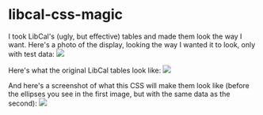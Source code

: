 libcal-css-magic
================

I took LibCal's (ugly, but effective) tables and made them look the way I want. Here's a photo of the display, looking the way I wanted it to look, only with test data:
<img src="https://github.com/webkunoichi/libcal-css-magic/blob/master/display.png?raw=true" />

Here's what the original LibCal tables look like:
<img src="https://github.com/webkunoichi/libcal-css-magic/blob/master/unfixed-libcal.png?raw=true" />

And here's a screenshot of what this CSS will make them look like (before the ellipses you see in the first image, but with the same data as the second):
<img src="https://github.com/webkunoichi/libcal-css-magic/blob/master/fixed-libcal.png?raw=true" />